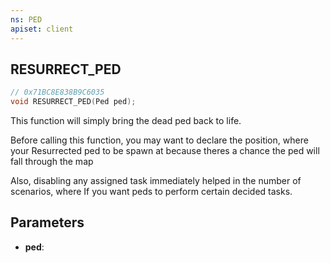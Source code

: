 ```yaml
---
ns: PED
apiset: client
---
```

## RESURRECT_PED

```c
// 0x71BC8E838B9C6035
void RESURRECT_PED(Ped ped);
```

This function will simply bring the dead ped back to life.

Before calling this function, you may want to declare the position, where your Resurrected ped to be spawn at because theres a chance the ped will fall through the map

Also, disabling any assigned task immediately helped in the number of scenarios, where If you want peds to perform certain decided tasks.

## Parameters
* **ped**:



